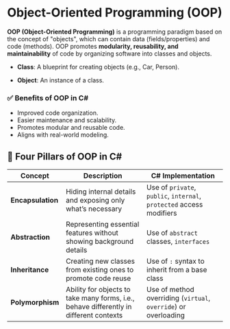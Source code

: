 # Object-Oriented Programming (OOP)
**OOP (Object-Oriented Programming)** is a programming paradigm based on the concept of "objects", which can contain data (fields/properties) and code (methods). OOP promotes **modularity, reusability, and maintainability** of code by organizing software into classes and objects.  
- **Class**: A blueprint for creating objects (e.g., Car, Person).

- **Object**: An instance of a class.

### ✅ Benefits of OOP in C#
- Improved code organization.
- Easier maintenance and scalability.
- Promotes modular and reusable code.
- Aligns with real-world modeling.

## 🔑 Four Pillars of OOP in C#
| Concept | Description | C# Implementation |
| --- | --- | --- |
| **Encapsulation** | Hiding internal details and exposing only what’s necessary | Use of `private`, `public`, `internal`, `protected` access modifiers |
| **Abstraction** | Representing essential features without showing background details | Use of `abstract` classes, `interfaces` |
| **Inheritance** | Creating new classes from existing ones to promote code reuse | Use of `:` syntax to inherit from a base class |
| **Polymorphism** | Ability for objects to take many forms, i.e., behave differently in different contexts | Use of method overriding (`virtual`, `override`) or overloading |
